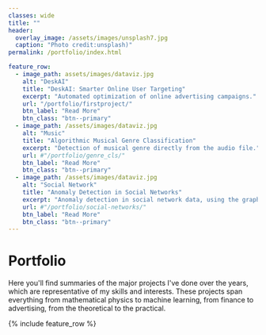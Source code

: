```yaml
---
classes: wide
title: ""
header:
  overlay_image: /assets/images/unsplash7.jpg
  caption: "Photo credit:unsplash)"
permalink: /portfolio/index.html

feature_row:
  - image_path: assets/images/dataviz.jpg
    alt: "DeskAI"
    title: "DeskAI: Smarter Online User Targeting"
    excerpt: "Automated optimization of online advertising campaigns."
    url: "/portfolio/firstproject/"
    btn_label: "Read More"
    btn_class: "btn--primary"	
  - image_path: /assets/images/dataviz.jpg
    alt: "Music"
    title: "Algorithmic Musical Genre Classification"
    excerpt: "Detection of musical genre directly from the audio file."
    url: #"/portfolio/genre_cls/"
    btn_label: "Read More"
    btn_class: "btn--primary"	
  - image_path: /assets/images/dataviz.jpg
    alt: "Social Network"
    title: "Anomaly Detection in Social Networks"
    excerpt: "Anomaly detection in social network data, using the graph resistance."
    url: #"/portfolio/social-networks/"
    btn_label: "Read More"
    btn_class: "btn--primary"
---
```


# Portfolio

Here you'll find summaries of the major projects I've done over the years, which
are representative of my skills and interests. These projects span everything
from mathematical physics to machine learning, from finance to advertising, from
the theoretical to the practical.

{% include feature_row %}
